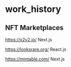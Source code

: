 # work_history

## NFT Marketplaces
https://x2y2.io/  Next.js

https://looksrare.org/  React.js

https://mintable.com/ Next.js
